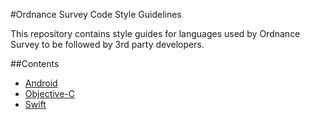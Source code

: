 #Ordnance Survey Code Style Guidelines

This repository contains style guides for languages used by Ordnance Survey to be followed by 3rd party developers.

##Contents

* [Android](Android/README.md)
* [Objective-C](Objective-C/README.md)
* [Swift](Swift/README.md)
